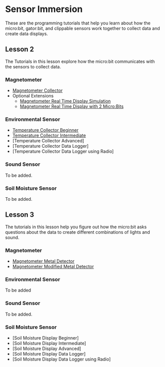 # Sensor Immersion
These are the programming tutorials that help you learn about how the micro:bit, gator:bit, and clippable sensors work together to collect data and create data displays.

## Lesson 2
The Tutorials in this lesson explore how the micro:bit communicates with the sensors to collect data.

### Magnetometer 
* [Magnetometer Collector](https://makecode.microbit.org/#tutorial:github:schoolwidelabs/sensor-immersion/magnetometer_display_field_strength)
* Optional Extensions
  * [Magnetometer Real Time Display Simulation](https://makecode.microbit.org/#tutorial:github:schoolwidelabs/sensor-immersion/magnetometer_display_datalogger)
  * [Magnetometer Real Time Display with 2 Micro:Bits](https://makecode.microbit.org/#tutorial:github:schoolwidelabs/sensor-immersion/magnetometer_display_magnetic_field_radio_two_microbits_and_simulator)
### Environmental Sensor
* [Temperature Collector Beginner](https://makecode.microbit.org/#tutorial:github:schoolwidelabs/sensor-immersion/tutorial_display_temperature_gatorenvironment)
* [Temperature Collector Intermediate](https://makecode.microbit.org/#tutorial:github:schoolwidelabs/sensor-immersion/temperature_collector_intermediate)
* [Temperature Collector Advanced]
* [Temperature Collector Data Logger]
* [Temperature Collector Data Logger using Radio]

### Sound Sensor
To be added.

### Soil Moisture Sensor
To be added.

## Lesson 3
The tutorials in this lesson help you figure out how the micro:bit asks questions about the data to create different combinations of lights and sound. 

### Magnetometer 
* [Magnetometer Metal Detector](https://makecode.microbit.org/#tutorial:github:schoolwidelabs/sensor-immersion/magnetometer_metal_detector)
* [Magnetometer Modified Metal Detector](https://makecode.microbit.org/#tutorial:github:schoolwidelabs/sensor-immersion/magnetometer_modified_metal_detector)

### Environmental Sensor
To be added

### Sound Sensor
To be added.

### Soil Moisture Sensor
* [Soil Moisture Display Beginner]
* [Soil Moisture Display Intermediate]
* [Soil Moisture Display Advanced]
* [Soil Moisture Display Data Logger]
* [Soil Moisture Display Data Logger using Radio]



